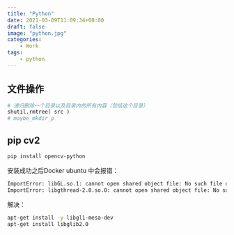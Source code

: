 ```yaml
---
title: "Python"
date: 2021-03-09T11:09:34+08:00
draft: false
image: "python.jpg"
categories:
    - Work
tags:
    - python
---
```


## 文件操作
```Python
# 递归删除一个目录以及目录内的所有内容（包括这个目录）
shutil.rmtree( src )   
# maybe_mkdir_p
```


## pip cv2

```bash
pip install opencv-python
```

安装成功之后Docker ubuntu 中会报错：

```bash
ImportError: libGL.so.1: cannot open shared object file: No such file or directory
ImportError: libgthread-2.0.so.0: cannot open shared object file: No such file or directory
```

解决：

```bash
apt-get install -y libgl1-mesa-dev
apt-get install libglib2.0
```


